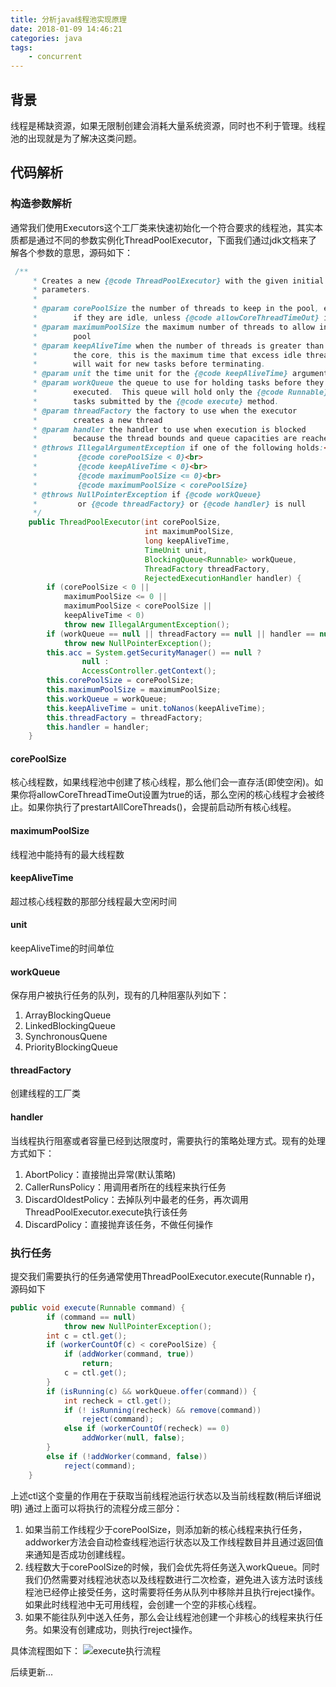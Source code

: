 ```yaml
---
title: 分析java线程池实现原理
date: 2018-01-09 14:46:21
categories: java
tags:
	- concurrent
---
```

## 背景
线程是稀缺资源，如果无限制创建会消耗大量系统资源，同时也不利于管理。线程池的出现就是为了解决这类问题。

<!-- more -->

## 代码解析

### 构造参数解析

通常我们使用Executors这个工厂类来快速初始化一个符合要求的线程池，其实本质都是通过不同的参数实例化ThreadPoolExecutor，下面我们通过jdk文档来了解各个参数的意思，源码如下：

```java
 /**
     * Creates a new {@code ThreadPoolExecutor} with the given initial
     * parameters.
     *
     * @param corePoolSize the number of threads to keep in the pool, even
     *        if they are idle, unless {@code allowCoreThreadTimeOut} is set
     * @param maximumPoolSize the maximum number of threads to allow in the
     *        pool
     * @param keepAliveTime when the number of threads is greater than
     *        the core, this is the maximum time that excess idle threads
     *        will wait for new tasks before terminating.
     * @param unit the time unit for the {@code keepAliveTime} argument
     * @param workQueue the queue to use for holding tasks before they are
     *        executed.  This queue will hold only the {@code Runnable}
     *        tasks submitted by the {@code execute} method.
     * @param threadFactory the factory to use when the executor
     *        creates a new thread
     * @param handler the handler to use when execution is blocked
     *        because the thread bounds and queue capacities are reached
     * @throws IllegalArgumentException if one of the following holds:<br>
     *         {@code corePoolSize < 0}<br>
     *         {@code keepAliveTime < 0}<br>
     *         {@code maximumPoolSize <= 0}<br>
     *         {@code maximumPoolSize < corePoolSize}
     * @throws NullPointerException if {@code workQueue}
     *         or {@code threadFactory} or {@code handler} is null
     */
    public ThreadPoolExecutor(int corePoolSize,
                              int maximumPoolSize,
                              long keepAliveTime,
                              TimeUnit unit,
                              BlockingQueue<Runnable> workQueue,
                              ThreadFactory threadFactory,
                              RejectedExecutionHandler handler) {
        if (corePoolSize < 0 ||
            maximumPoolSize <= 0 ||
            maximumPoolSize < corePoolSize ||
            keepAliveTime < 0)
            throw new IllegalArgumentException();
        if (workQueue == null || threadFactory == null || handler == null)
            throw new NullPointerException();
        this.acc = System.getSecurityManager() == null ?
                null :
                AccessController.getContext();
        this.corePoolSize = corePoolSize;
        this.maximumPoolSize = maximumPoolSize;
        this.workQueue = workQueue;
        this.keepAliveTime = unit.toNanos(keepAliveTime);
        this.threadFactory = threadFactory;
        this.handler = handler;
    }
```

#### corePoolSize
核心线程数，如果线程池中创建了核心线程，那么他们会一直存活(即使空闲)。如果你将allowCoreThreadTimeOut设置为true的话，那么空闲的核心线程才会被终止。如果你执行了prestartAllCoreThreads()，会提前启动所有核心线程。

#### maximumPoolSize
线程池中能持有的最大线程数

#### keepAliveTime
超过核心线程数的那部分线程最大空闲时间

#### unit
keepAliveTime的时间单位

#### workQueue
保存用户被执行任务的队列，现有的几种阻塞队列如下：
1. ArrayBlockingQueue
2. LinkedBlockingQueue
3. SynchronousQuene
4. PriorityBlockingQueue

#### threadFactory
创建线程的工厂类

#### handler
当线程执行阻塞或者容量已经到达限度时，需要执行的策略处理方式。现有的处理方式如下：
1. AbortPolicy：直接抛出异常(默认策略)
2. CallerRunsPolicy：用调用者所在的线程来执行任务
3. DiscardOldestPolicy：去掉队列中最老的任务，再次调用ThreadPoolExecutor.execute执行该任务
4. DiscardPolicy：直接抛弃该任务，不做任何操作

### 执行任务
提交我们需要执行的任务通常使用ThreadPoolExecutor.execute(Runnable r)，源码如下
```java
public void execute(Runnable command) {
        if (command == null)
            throw new NullPointerException();
        int c = ctl.get();
        if (workerCountOf(c) < corePoolSize) {
            if (addWorker(command, true))
                return;
            c = ctl.get();
        }
        if (isRunning(c) && workQueue.offer(command)) {
            int recheck = ctl.get();
            if (! isRunning(recheck) && remove(command))
                reject(command);
            else if (workerCountOf(recheck) == 0)
                addWorker(null, false);
        }
        else if (!addWorker(command, false))
            reject(command);
    }
```
上述ctl这个变量的作用在于获取当前线程池运行状态以及当前线程数(稍后详细说明)
通过上面可以将执行的流程分成三部分：
1. 如果当前工作线程少于corePoolSize，则添加新的核心线程来执行任务，addworker方法会自动检查线程池运行状态以及工作线程数目并且通过返回值来通知是否成功创建线程。
2. 线程数大于corePoolSize的时候，我们会优先将任务送入workQueue。同时我们仍然需要对线程池状态以及线程数进行二次检查，避免进入该方法时该线程池已经停止接受任务，这时需要将任务从队列中移除并且执行reject操作。如果此时线程池中无可用线程，会创建一个空的非核心线程。
3. 如果不能往队列中送入任务，那么会让线程池创建一个非核心的线程来执行任务。如果没有创建成功，则执行reject操作。

具体流程图如下：
![execute执行流程](/assets/blogImg/threadpoolexecutor.png)

后续更新...